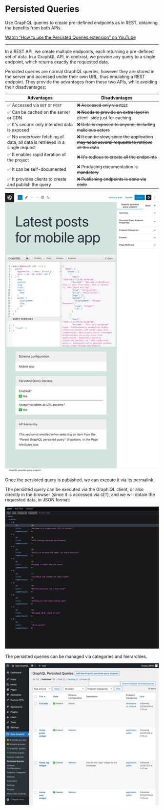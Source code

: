 # Persisted Queries

Use GraphQL queries to create pre-defined endpoints as in REST, obtaining the benefits from both APIs.

[Watch “How to use the Persisted Queries extension” on YouTube](https://www.youtube.com/watch?v=tDU90vroF9Y)

---

In a REST API, we create multiple endpoints, each returning a pre-defined set of data. In a GraphQL API, in contrast, we provide any query to a single endpoint, which returns exactly the requested data.

Persisted queries are normal GraphQL queries, however they are stored in the server and accessed under their own URL, thus emulating a REST endpoint. They provide the advantages from these two APIs, while avoiding their disadvantages:

| Advantages | Disadvantages |
| --- | --- |
| ✅ Accessed via `GET` or `POST` | ~~❌ Accessed only via `POST`~~ |
| ✅ Can be cached on the server or CDN | ~~❌ Needs to provide an extra layer in client-side just for caching~~ |
| ✅ It's secure: only intended data is exposed | ~~❌ Data is exposed to anyone, including malicious actors~~ |
| ✅ No under/over fetching of data, all data is retrieved in a single request | ~~❌ It can be slow, since the application may need several requests to retrieve all the data~~ |
| ✅ It enables rapid iteration of the project | ~~❌ It's tedious to create all the endpoints~~ |
| ✅ It can be self-documented | ~~❌ Producing documentation is mandatory~~ |
| ✅ It provides clients to create and publish the query | ~~❌ Publishing endpoints is done via code~~ |

<div class="img-width-1024" markdown=1>

![Persisted query editor](../../../../../extensions/persisted-queries/docs/images/persisted-query.png "Persisted query editor")

</div>

Once the persisted query is published, we can execute it via its permalink.

The persisted query can be executed via the GraphiQL client, or also directly in the browser (since it is accessed via `GET`), and we will obtain the requested data, in JSON format:

<div class="img-width-1024" markdown=1>

![Executing a persisted in the browser](../../../../../extensions/persisted-queries/docs/images/persisted-query-execution.png)

</div>

The persisted queries can be managed via categories and hierarchies.

<div class="img-width-1024" markdown=1>

![Persisted Queries in the admin](../../../../../extensions/persisted-queries/docs/images/persisted-queries-page.png)

</div>

<!-- ## List of bundled extensions

- [Low-Level Persisted Query Editing](../../../../../extensions/low-level-persisted-query-editing/docs/modules/low-level-persisted-query-editing/en.md)
- [Persisted Queries](../../../../../extensions/persisted-queries/docs/modules/persisted-queries/en.md) -->
